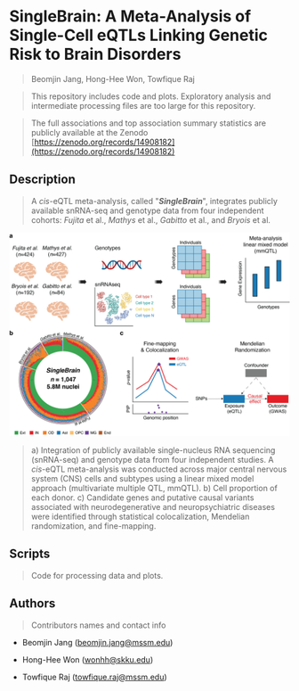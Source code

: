 # SingleBrain: A Meta-Analysis of Single-Cell eQTLs Linking Genetic Risk to Brain Disorders

> Beomjin Jang, Hong-Hee Won, Towfique Raj

> This repository includes code and plots. Exploratory analysis and intermediate processing files are too large for this repository.

> The full associations and top association summary statistics are publicly available at the Zenodo [https://zenodo.org/records/14908182](https://zenodo.org/records/14908182)

## Description 

> A *cis*-eQTL meta-analysis, called "***SingleBrain***", integrates publicly available snRNA-seq and genotype data from four independent cohorts: *Fujita* et al., *Mathys* et al., *Gabitto* et al., and *Bryois* et al.

<p align="center">
 <img src="Figure1.png", width=600>
</p>

> a) Integration of publicly available single-nucleus RNA sequencing (snRNA-seq) and genotype data from four independent studies. A *cis*-eQTL meta-analysis was conducted across major central nervous system (CNS) cells and subtypes using a linear mixed model approach (multivariate multiple QTL, mmQTL). b) Cell proportion of each donor. c) Candidate genes and putative causal variants associated with neurodegenerative and neuropsychiatric diseases were identified through statistical colocalization, Mendelian randomization, and fine-mapping.

## Scripts
> Code for processing data and plots.

## Authors

> Contributors names and contact info

- Beomjin Jang (beomjin.jang@mssm.edu)

- Hong-Hee Won (wonhh@skku.edu)
  
- Towfique Raj (towfique.raj@mssm.edu)



